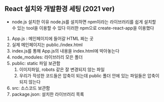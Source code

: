 ## React 설치와 개발환경 세팅 (2021 ver)

- node.js 설치한 이유
node.js를 설치하면 npm이라는 라이브러리를 쉽게 설치할 수 있는 tool을 이용할 수 있다
이러한 npm으로 create-react-app을 이용했다

1. App.js : 메인페이지에 들어갈 HTML 짜는 곳
2. 실제 메인페이지는 public./index.html
3. index.js를 통해 App.js의 내용을 index.html에 박아놓는다
4. node_modules: 라이브러리 모은 폴더 
5. public: static 파일 보관함
   1. 이미지파일, robots 같은 잘 변경되지 않는 파일
   2. 우리가 작성한 코드들은 압축이 되는데 public 폴더 안에 있는 파일들은 압축이 되지 않는다
6. src: 소스코드 보관함
7. package.json: 설치한 라이브러리 목록